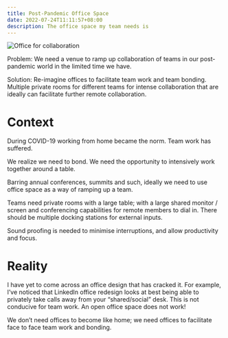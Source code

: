 ```yaml
---
title: Post-Pandemic Office Space
date: 2022-07-24T11:11:57+08:00
description: The office space my team needs is 
---
```


<img src="https://s.natalian.org/2022-07-27/office.jpeg" alt="Office for collaboration">

Problem: We need a venue to ramp up collaboration of teams in our post-pandemic
world in the limited time we have.

Solution: Re-imagine offices to facilitate team work and team bonding. Multiple
private rooms for different teams for intense collaboration that are ideally
can facilitate further remote collaboration.

# Context

During COVID-19 working from home became the norm. Team work has suffered.

We realize we need to bond. We need the opportunity to intensively work
together around a table.

Barring annual conferences, summits and such, ideally we need to use office
space as a way of ramping up a team.

Teams need private rooms with a large table; with a large shared monitor /
screen and conferencing capabilities for remote members to dial in. There
should be multiple docking stations for external inputs. 

Sound proofing is needed to minimise interruptions, and allow productivity and
focus.

# Reality

I have yet to come across an office design that has cracked it. For example,
I’ve noticed that LinkedIn office redesign looks at best being able to
privately take calls away from your “shared/social” desk. This is not conducive
for team work. An open office space does not work!

We don’t need offices to become like home; we need offices to facilitate face
to face team work and bonding.
